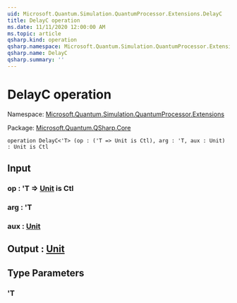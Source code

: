 ```yaml
---
uid: Microsoft.Quantum.Simulation.QuantumProcessor.Extensions.DelayC
title: DelayC operation
ms.date: 11/11/2020 12:00:00 AM
ms.topic: article
qsharp.kind: operation
qsharp.namespace: Microsoft.Quantum.Simulation.QuantumProcessor.Extensions
qsharp.name: DelayC
qsharp.summary: ''
---
```


# DelayC operation

Namespace: [Microsoft.Quantum.Simulation.QuantumProcessor.Extensions](xref:Microsoft.Quantum.Simulation.QuantumProcessor.Extensions)

Package: [Microsoft.Quantum.QSharp.Core](https://nuget.org/packages/Microsoft.Quantum.QSharp.Core)




```qsharp
operation DelayC<'T> (op : ('T => Unit is Ctl), arg : 'T, aux : Unit) : Unit is Ctl
```


## Input

### op : 'T => [Unit](xref:microsoft.quantum.lang-ref.unit)  is Ctl




### arg : 'T




### aux : [Unit](xref:microsoft.quantum.lang-ref.unit)





## Output : [Unit](xref:microsoft.quantum.lang-ref.unit)



## Type Parameters

### 'T

